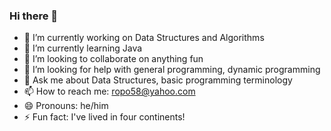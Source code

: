 ### Hi there 👋

- 🔭 I’m currently working on Data Structures and Algorithms
- 🌱 I’m currently learning Java
- 👯 I’m looking to collaborate on anything fun
- 🤔 I’m looking for help with general programming, dynamic programming
- 💬 Ask me about Data Structures, basic programming terminology
- 📫 How to reach me: ropo58@yahoo.com
- 😄 Pronouns: he/him
- ⚡ Fun fact: I've lived in four continents!

